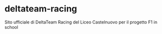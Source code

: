 # deltateam-racing

Sito ufficiale di DeltaTeam Racing del Liceo Castelnuovo per il progetto F1 in school 
